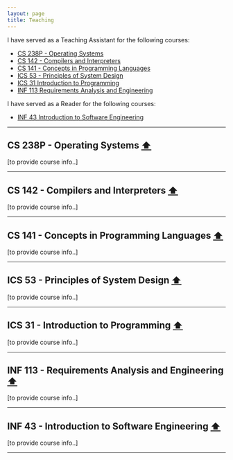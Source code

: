```yaml
---
layout: page
title: Teaching
---
```


I have served as a Teaching Assistant for the following courses:

- [CS 238P - Operating Systems](#cs238p) 
- [CS 142 - Compilers and Interpreters](#cs142)
- [CS 141 - Concepts in Programming Languages](#cs141)
- [ICS 53 - Principles of System Design](#ics53)
- [ICS 31 Introduction to Programming](#ics31)
- [INF 113 Requirements Analysis and Engineering](#inf113)

I have served as a Reader for the following courses:

- [INF 43 Introduction to Software Engineering](#inf43) 

____________


## <a name="cs238p"></a> CS 238P - Operating Systems <a href="#top">⬆</a>  

[to provide course info..]

____________

## <a name="cs142"></a> CS 142 - Compilers and Interpreters <a href="#top">⬆</a>  

[to provide course info..]

____________

## <a name="cs141"></a> CS 141 - Concepts in Programming Languages <a href="#top">⬆</a>  

[to provide course info..]


____________

## <a name="ics53"></a> ICS 53 - Principles of System Design <a href="#top">⬆</a>  

[to provide course info..]

____________

## <a name="ics31"></a> ICS 31 - Introduction to Programming <a href="#top">⬆</a>  

[to provide course info..]

____________

## <a name="inf113"></a> INF 113 - Requirements Analysis and Engineering <a href="#top">⬆</a>  

[to provide course info..]


____________

## <a name="inf43"></a> INF 43 - Introduction to Software Engineering <a href="#top">⬆</a>  

[to provide course info..]


____________
